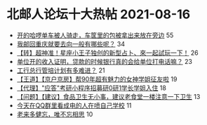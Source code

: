 # 北邮人论坛十大热帖 2021-08-16

- [开的哈啰单车被人骑走，车筐里的包被拿出来放在旁边](https://bbs.byr.cn/article/Talking/6295104) 55
- [我邮回重庆就要去向一般有哪些呢？](https://bbs.byr.cn/article/Chongqing/25454) 34
- [【转】超神准！星座小王子独创的新型占卜、來一起試玩一下！](https://bbs.byr.cn/article/Constellations/326533) 26
- [单位开的收入证明，贷款的时候银行真的会给单位打电话嘛？](https://bbs.byr.cn/article/Home/130799) 23
- [工行总行管培计划有多难进？](https://bbs.byr.cn/article/Job/2139581) 21
- [【王道】【京户京房】帮90年超有魅力的女神学姐征友啦](https://bbs.byr.cn/article/Friends/2002436) 19
- [【代理】"应答"考研小程序招募研0研1学长学姐入住](https://bbs.byr.cn/article/BNU/15206) 18
- [【问题】【建议】食品卫生无小事，建议老食堂一楼注意一下卫生](https://bbs.byr.cn/article/Food/514973) 13
- [今天在QQ群里看成电的人在喷自己学校](https://bbs.byr.cn/article/Picture/3296909) 11
- [老来多健忘，唯不忘相思](https://bbs.byr.cn/article/Feeling/3176141) 10


